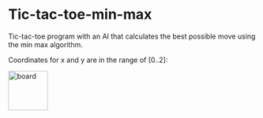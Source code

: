 # Tic-tac-toe-min-max
Tic-tac-toe program with an AI that calculates the best possible move using the min max algorithm.


Coordinates for x and y are in the range of [0..2]:

<img src="http://i.imgur.com/amb5ZIi.png" alt="board" width="80" height="80">
